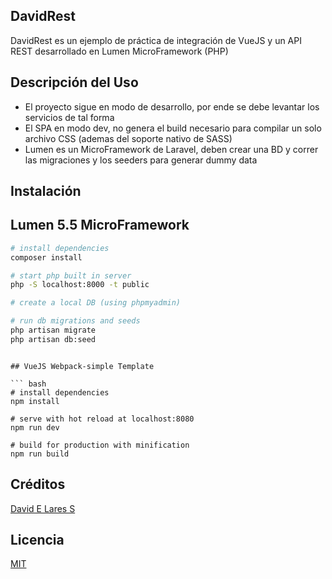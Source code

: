 ## DavidRest

DavidRest es un ejemplo de práctica de integración de VueJS y un API REST desarrollado en Lumen MicroFramework (PHP)

## Descripción del Uso

- El proyecto sigue en modo de desarrollo, por ende se debe levantar los servicios de tal forma
- El SPA en modo dev, no genera el build necesario para compilar un solo archivo CSS (ademas del soporte nativo de SASS)
- Lumen es un MicroFramework de Laravel, deben crear una BD y correr las migraciones y los seeders para generar dummy data

## Instalación

## Lumen 5.5 MicroFramework

``` bash
# install dependencies
composer install

# start php built in server 
php -S localhost:8000 -t public

# create a local DB (using phpmyadmin)

# run db migrations and seeds
php artisan migrate
php artisan db:seed
```
```

## VueJS Webpack-simple Template

``` bash
# install dependencies
npm install

# serve with hot reload at localhost:8080
npm run dev

# build for production with minification
npm run build
```

## Créditos
[David E Lares S](https://davidlares.com)

## Licencia
[MIT](https://opensource.org/licenses/MIT)
